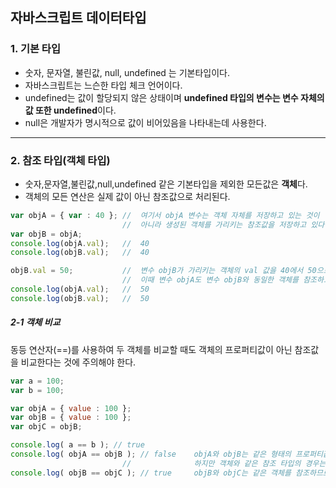 ## 자바스크립트 데이터타입

### 1. 기본 타입

  - 숫자, 문자열, 불린값, null, undefined 는 기본타입이다.
  - 자바스크립트는 느슨한 타입 체크 언어이다.
  - undefined는 값이 할당되지 않은 상태이며 **undefined 타입의 변수는 변수 자체의 값 또한 undefined**이다.
  - null은 개발자가 명시적으로 값이 비어있음을 나타내는데 사용한다.
 
 ---
 
 ### 2. 참조 타입(객체 타입)
 
  - 숫자,문자열,불린값,null,undefined 같은 기본타입을 제외한 모든값은 **객체**다.
  - 객체의 모든 연산은 실제 값이 아닌 참조값으로 처리된다.
```javascript
var objA = { var : 40 }; //  여기서 objA 변수는 객체 자체를 저장하고 있는 것이 
                         //  아니라 생성된 객체를 가리키는 참조값을 저장하고 있다.
var objB = objA;
console.log(objA.val); 	 //  40
console.log(objB.val);   //  40

objB.val = 50;           //  변수 objB가 가리키는 객체의 val 값을 40에서 50으로 갱신, 
                         //  이때 변수 objA도 변수 objB와 동일한 객체를 참조하고 있으므로 objA.val 값이 50으로 변경됨.
console.log(objA.val);   //  50
console.log(objB.val);   //  50
```

##### 2-1 객체 비교

동등 연산자(==)를 사용하여 두 객체를 비교할 때도 객체의 프로퍼티값이 아닌 참조값을 비교한다는 것에 주의해야 한다.

```javascript
var a = 100;
var b = 100;

var objA = { value : 100 };
var objB = { value : 100 };
var objC = objB;

console.log( a == b ); // true
console.log( objA == objB ); // false    objA와 objB는 같은 형태의 프로퍼티값을 가지고 있다. 
                         //              하지만 객체와 같은 참조 타입의 경우는 참조값이 같아야 true가 된다.
console.log( objB == objC ); // true     objB와 objC는 같은 객체를 참조하므로 동등 연산자(==)값이 true가 된다.
``` 
